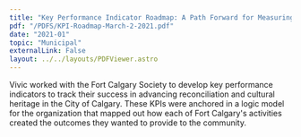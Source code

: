 ```yaml
---
title: "Key Performance Indicator Roadmap: A Path Forward for Measuring Fort Calgary's Impact"
pdf: "/PDFS/KPI-Roadmap-March-2-2021.pdf"
date: "2021-01"
topic: "Municipal"
externalLink: False
layout: ../../layouts/PDFViewer.astro
---
```


Vivic worked with the Fort Calgary Society to develop key performance indicators to
track their success in advancing reconciliation and cultural heritage in the City
of Calgary. These KPIs were anchored in a logic model for the organization that mapped
out how each of Fort Calgary's activities created the outcomes they wanted to provide
to the community.

